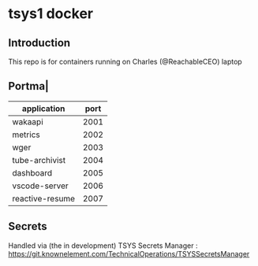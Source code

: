 # tsys1 docker

## Introduction

This repo is for containers running on Charles (@ReachableCEO) laptop

## Portma|

| application    | port |
| -------------- | ---- |
| wakaapi        | 2001 |
| metrics        | 2002 |
| wger           | 2003 |
| tube-archivist | 2004 |
| dashboard      | 2005 |
| vscode-server  | 2006 |
| reactive-resume | 2007 |

## Secrets

Handled via (the in development) TSYS Secrets Manager : <https://git.knownelement.com/TechnicalOperations/TSYSSecretsManager>